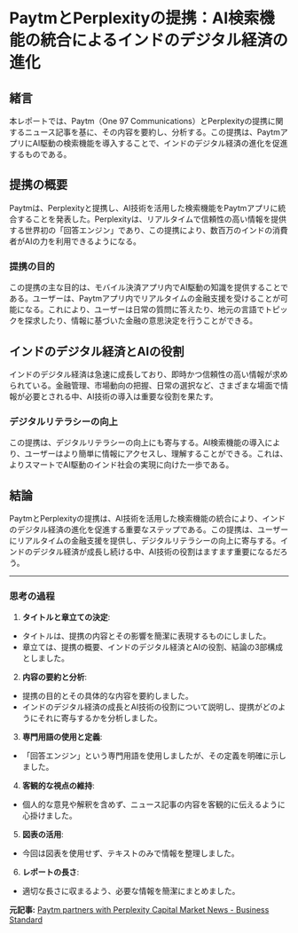 # PaytmとPerplexityの提携：AI検索機能の統合によるインドのデジタル経済の進化

## 緒言

本レポートでは、Paytm（One 97 Communications）とPerplexityの提携に関するニュース記事を基に、その内容を要約し、分析する。この提携は、PaytmアプリにAI駆動の検索機能を導入することで、インドのデジタル経済の進化を促進するものである。

## 提携の概要

Paytmは、Perplexityと提携し、AI技術を活用した検索機能をPaytmアプリに統合することを発表した。Perplexityは、リアルタイムで信頼性の高い情報を提供する世界初の「回答エンジン」であり、この提携により、数百万のインドの消費者がAIの力を利用できるようになる。

### 提携の目的

この提携の主な目的は、モバイル決済アプリ内でAI駆動の知識を提供することである。ユーザーは、Paytmアプリ内でリアルタイムの金融支援を受けることが可能になる。これにより、ユーザーは日常の質問に答えたり、地元の言語でトピックを探求したり、情報に基づいた金融の意思決定を行うことができる。

## インドのデジタル経済とAIの役割

インドのデジタル経済は急速に成長しており、即時かつ信頼性の高い情報が求められている。金融管理、市場動向の把握、日常の選択など、さまざまな場面で情報が必要とされる中、AI技術の導入は重要な役割を果たす。

### デジタルリテラシーの向上

この提携は、デジタルリテラシーの向上にも寄与する。AI検索機能の導入により、ユーザーはより簡単に情報にアクセスし、理解することができる。これは、よりスマートでAI駆動のインド社会の実現に向けた一歩である。

## 結論

PaytmとPerplexityの提携は、AI技術を活用した検索機能の統合により、インドのデジタル経済の進化を促進する重要なステップである。この提携は、ユーザーにリアルタイムの金融支援を提供し、デジタルリテラシーの向上に寄与する。インドのデジタル経済が成長し続ける中、AI技術の役割はますます重要になるだろう。

---

### 思考の過程

1. **タイトルと章立ての決定**:
 - タイトルは、提携の内容とその影響を簡潔に表現するものにしました。
 - 章立ては、提携の概要、インドのデジタル経済とAIの役割、結論の3部構成としました。

2. **内容の要約と分析**:
 - 提携の目的とその具体的な内容を要約しました。
 - インドのデジタル経済の成長とAI技術の役割について説明し、提携がどのようにそれに寄与するかを分析しました。

3. **専門用語の使用と定義**:
 - 「回答エンジン」という専門用語を使用しましたが、その定義を明確に示しました。

4. **客観的な視点の維持**:
 - 個人的な意見や解釈を含めず、ニュース記事の内容を客観的に伝えるように心掛けました。

5. **図表の活用**:
 - 今回は図表を使用せず、テキストのみで情報を整理しました。

6. **レポートの長さ**:
 - 適切な長さに収まるよう、必要な情報を簡潔にまとめました。

**元記事:** [Paytm partners with Perplexity Capital Market News - Business Standard](https://www.business-standard.com/markets/capital-market-news/paytm-partners-with-perplexity-125022700442_1.html)